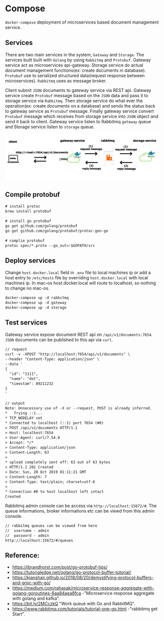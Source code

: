 # Compose

`docker-compose` deployment of microservices based document management service.

## Services

There are two main services in the system, `Gateway` and `Storage`. The services 
built built with `Golang` by using `Rabbitmq` and `Protobuf`. Gateway service 
act as microservices api-gateway. Storage service do actual document management 
functions(ex: create documents in database). `Protobuf` use to serialized structured 
data(request response between microservices). `Rabbitmq` uses as message broker.

Client submit `JSON` documents to gateway service via REST api. Gateway service 
create `Protobuf` message based on the `JSON` data and pass it to storage service 
via `Rabbitmq`. Then storage service do what ever the operation(ex: create documents 
on a database) and sends the status back to gateway service as `Protobuf` message. 
Finally gateway service convert `Protobuf` message which receives from storage 
service into `JSON` object and send it back to client. Gateway service listen to 
Rabbitmq `gateway` queue and Storage service listen to `storage` queue.


![Alt text](image/rabbit.png?raw=true "Architecture")

## Compile protobuf

```
# install protoc
brew install protobuf

# install go protobuf
go get github.com/golang/protobuf
go get github.com/golang/protobuf/protoc-gen-go

# complie protobuf
protoc spec/*.proto --go_out=:$GOPATH/src
```

## Deploy services

Change `host.docker.local` field in `.env` file to local machines ip or add
a host entry to `/etc/hosts` file by overriding `host.docker.local` with local
machines ip. In mac-os host.docker.local will route to localhost, so nothing to
change no mac-os.

```
docker-compose up -d rabbitmq
docker-compose up -d gateway
docker-compose up -d storage
```

## Test services

Gateway service expose document REST api on `/api/v1/documents:7654`. `JSON`
documents can be published to this api via `curl`.

```
// request
curl -v -XPOST "http://localhost:7654/api/v1/documents" \
--header "Content-Type: application/json" \
--data '
{
  "id": "1111",
  "name": "dot",
  "timestam": 89211232
}
'

// output
Note: Unnecessary use of -X or --request, POST is already inferred.
*   Trying ::1...
* TCP_NODELAY set
* Connected to localhost (::1) port 7654 (#0)
> POST /api/v1/documents HTTP/1.1
> Host: localhost:7654
> User-Agent: curl/7.54.0
> Accept: */*
> Content-Type: application/json
> Content-Length: 63
>
* upload completely sent off: 63 out of 63 bytes
< HTTP/1.1 201 Created
< Date: Sun, 20 Oct 2019 01:11:21 GMT
< Content-Length: 7
< Content-Type: text/plain; charset=utf-8
<
* Connection #0 to host localhost left intact
Created
```

Rabbitmq admin console can be access via `http://localhost:15672/#`. The queue 
informations, broker informations etc can be viewd from this admin console.

```
// rabbitmq queues can be viewed from here
//  username - admin
//  password - admin
http://localhost:15672/#/queues
```

## Reference: 

- https://jbrandhorst.com/post/go-protobuf-tips/
- https://tutorialedge.net/golang/go-protocol-buffer-tutorial/
- https://kjanshair.github.io/2018/08/20/demystifying-protocol-buffers-and-grpc-with-go/
- https://medium.com/rahasak/microservice-response-aggregate-with-golang-goroutines-6aa84aea6fca -"Microservice response aggregate with golang and kafka".
- https://bit.ly/2MCczkQ "Work queue with Go and RabbitMQ".
- https://www.rabbitmq.com/tutorials/tutorial-one-go.html -"rabbitmq get Start".